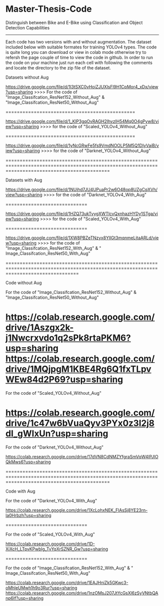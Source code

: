 # Master-Thesis-Code

Distinguish between Bike and E-Bike using Classification and Object Detection Capabilities

---------------------------------------------------------------------------------------------------

Each code has two versions with and without augmentation.
The dataset included below with suitable formates for training YOLOv4 types.
The code is quite long you can download or view in colab mode otherwise try to refersh the page couple of time to view the code in github.
In order to run the code on your machine just run each cell with following the comments and locate the directory to the zip file of the dataset.





Datasets without Aug


https://drive.google.com/file/d/1l3tSXC0vHoiZJUXlsFl9H1CpMor4_xDx/view?usp=sharing >>>> For the code of "Image_Classifcation_ResNet152_Without_Aug" & "Image_Classifcation_ResNet50_Without_Aug"

==============================================

https://drive.google.com/file/d/1_KlP3gqOvRAGH2IhvzIH54Mq0O4gPyw8/view?usp=sharing >>>> for the code of "Scaled_YOLOv4_Without_Aug"

==============================================

https://drive.google.com/file/d/1yNcGRwFe5fs9VmdNOOLP5M5Q1DIyVaiB/view?usp=sharing >>>> for the code of "Darknet_YOLOv4_Without_Aug"

=================================================================================================================================================



Datasets with Aug


https://drive.google.com/file/d/1NUihd7JU4UPuaPr2w6O48op8UZgCqXVh/view?usp=sharing >>>> for the code of "Darknet_YOLOv4_With_Aug"

=============================

https://drive.google.com/file/d/1HZQ73ukTvygXWTlcvQxnhazHYDy1STga/view?usp=sharing >>>> for the code of "Scaled_YOLOv4_With_Aug"

=============================

https://drive.google.com/file/d/1XW8PBZeTNzyx8YlIGt3mqnmeLjtaARLd/view?usp=sharing >>>> for the code of "Image_Classifcation_ResNet152_With_Aug" & " Image_Classifcation_ResNet50_With_Aug"




======================================================================================================================================

Code without Aug
 
For the code of "Image_Classifcation_ResNet152_Without_Aug" & "Image_Classifcation_ResNet50_Without_Aug"

https://colab.research.google.com/drive/1Aszgx2k-j1Nwcrxvdo1q2sPk8rtaPKM6?usp=sharing 
https://colab.research.google.com/drive/1MQjpgM1KBE4Rg6Q1fxTLpvWEw84d2P69?usp=sharing
=============================================

For the code of "Scaled_YOLOv4_Without_Aug"
 
https://colab.research.google.com/drive/1c47w6bVuaQyv3PYx0z3l2j8dI_gWIxUn?usp=sharing
==============================================

For the code of "Darknet_YOLOv4_Without_Aug"

https://colab.research.google.com/drive/17dVN8CdNMZYfgraSmVqW4lPJlOQkMws6?usp=sharing

=================================================================================================================================================



Code with Aug


For the code of "Darknet_YOLOv4_With_Aug"

https://colab.research.google.com/drive/1XcLohxNEK_FlAsSj8YE23rn-la0Hrbzh?usp=sharing

=============================

For the code of "Scaled_YOLOv4_With_Aug"

https://colab.research.google.com/drive/1D-XiXcH_LTpvKPwblg_TvYqXrSZNR_Gw?usp=sharing

=============================

For the code of "Image_Classifcation_ResNet152_With_Aug" & " Image_Classifcation_ResNet50_With_Aug"

https://colab.research.google.com/drive/1EAJHniZk5GKwc3-oMhleUMwh1h9o3Rur?usp=sharing
https://colab.research.google.com/drive/1nzOMsJ207JtYcGsXl6zSyVNtbQAnp6If?usp=sharing
